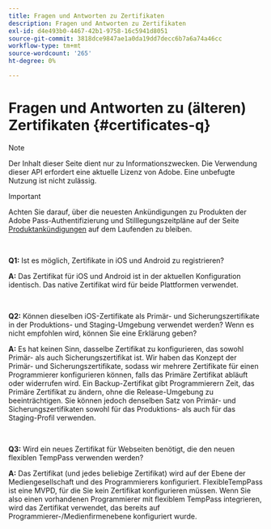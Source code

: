 ```yaml
---
title: Fragen und Antworten zu Zertifikaten
description: Fragen und Antworten zu Zertifikaten
exl-id: d4e493b0-4467-42b1-9758-16c5941d8051
source-git-commit: 3818dce9847ae1a0da19dd7decc6b7a6a74a46cc
workflow-type: tm+mt
source-wordcount: '265'
ht-degree: 0%

---
```


# Fragen und Antworten zu (älteren) Zertifikaten {#certificates-q}

>[!NOTE]
>
>Der Inhalt dieser Seite dient nur zu Informationszwecken. Die Verwendung dieser API erfordert eine aktuelle Lizenz von Adobe. Eine unbefugte Nutzung ist nicht zulässig.

>[!IMPORTANT]
>
> Achten Sie darauf, über die neuesten Ankündigungen zu Produkten der Adobe Pass-Authentifizierung und Stilllegungszeitpläne auf der Seite [Produktankündigungen](/help/authentication/product-announcements.md) auf dem Laufenden zu bleiben.

</br>

**Q1:** Ist es möglich, Zertifikate in iOS und Android zu registrieren?

**A:** Das Zertifikat für iOS und Android ist in der aktuellen Konfiguration identisch. Das native Zertifikat wird für beide Plattformen verwendet.

</br>

**Q2:** Können dieselben iOS-Zertifikate als Primär- und Sicherungszertifikate in der Produktions- und Staging-Umgebung verwendet werden? Wenn es nicht empfohlen wird, können Sie eine Erklärung geben?

**A:** Es hat keinen Sinn, dasselbe Zertifikat zu konfigurieren, das sowohl Primär- als auch Sicherungszertifikat ist. Wir haben das Konzept der Primär- und Sicherungszertifikate, sodass wir mehrere Zertifikate für einen Programmierer konfigurieren können, falls das Primäre Zertifikat abläuft oder widerrufen wird. Ein Backup-Zertifikat gibt Programmierern Zeit, das Primäre Zertifikat zu ändern, ohne die Release-Umgebung zu beeinträchtigen. Sie können jedoch denselben Satz von Primär- und Sicherungszertifikaten sowohl für das Produktions- als auch für das Staging-Profil verwenden.

</br>

**Q3:** Wird ein neues Zertifikat für Webseiten benötigt, die den neuen flexiblen TempPass verwenden werden?

**A:** Das Zertifikat (und jedes beliebige Zertifikat) wird auf der Ebene der Mediengesellschaft und des Programmierers konfiguriert. FlexibleTempPass ist eine MVPD, für die Sie kein Zertifikat konfigurieren müssen. Wenn Sie also einen vorhandenen Programmierer mit flexiblem TempPass integrieren, wird das Zertifikat verwendet, das bereits auf Programmierer-/Medienfirmenebene konfiguriert wurde.
